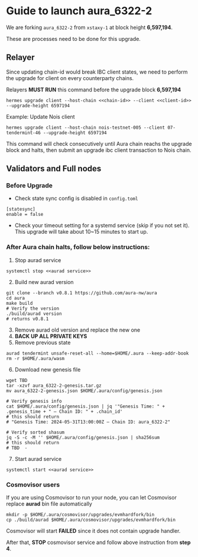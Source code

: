 # Guide to launch aura_6322-2

We are forking `aura_6322-2` from `xstaxy-1` at block height **6,597,194**.

These are processes need to be done for this upgrade.

## Relayer

Since updating chain-id would break IBC client states, we need to perform the upgrade for client on every counterparty chains.

Relayers **MUST RUN** this command before the upgrade block **6,597,194**

```
hermes upgrade client --host-chain <<chain-id>> --client <<client-id>> --upgrade-height 6597194
```

Example: Update Nois client 
```
hermes upgrade client --host-chain nois-testnet-005 --client 07-tendermint-46 --upgrade-height 6597194
```
This command will check consecutively until Aura chain reachs the upgrade block and halts, then submit an upgrade ibc client transaction to Nois chain.

## Validators and Full nodes

### Before Upgrade
- Check state sync config is disabled in ```config.toml```
```
[statesync]
enable = false
```
- Check your timeout setting for a systemd service (skip if you not set it). This upgrade will take about 10~15 minutes to start up.

### After Aura chain halts, follow below instructions: 

1. Stop aurad service
```
systemctl stop <<aurad service>>
```
2. Build new aurad version
```
git clone --branch v0.8.1 https://github.com/aura-nw/aura
cd aura
make build
# Verify the version
./build/aurad version
# returns v0.8.1
```
3. Remove aurad old version and replace the new one
4. **BACK UP ALL PRIVATE KEYS**
5. Remove previous state
```
aurad tendermint unsafe-reset-all --home=$HOME/.aura --keep-addr-book
rm -r $HOME/.aura/wasm
```
6. Download new genesis file
```
wget TBD
tar -xzvf aura_6322-2-genesis.tar.gz
mv aura_6322-2-genesis.json $HOME/.aura/config/genesis.json

# Verify genesis info
cat $HOME/.aura/config/genesis.json | jq '"Genesis Time: " + .genesis_time + " — Chain ID: " + .chain_id'
# this should return
# "Genesis Time: 2024-05-31T13:00:00Z — Chain ID: aura_6322-2"

# Verify sorted shasum
jq -S -c -M '' $HOME/.aura/config/genesis.json | sha256sum
# this should return
# TBD  -
```
7. Start aurad service
```
systemctl start <<aurad service>>
```

### Cosmovisor users

If you are using Cosmovisor to run your node, you can let Cosmovisor replace **aurad** bin file automatically
```
mkdir -p $HOME/.aura/cosmovisor/upgrades/evmhardfork/bin
cp ./build/aurad $HOME/.aura/cosmovisor/upgrades/evmhardfork/bin
```

Cosmovisor will start **FAILED** since it does not contain upgrade handler.

After that, **STOP** cosmovisor service and follow above instruction from **step 4**.